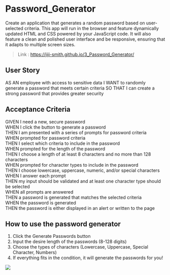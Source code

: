 # Password_Generator
Create an application that generates a random password based on user-selected criteria. This app will run in the browser and feature dynamically updated HTML and CSS powered by your JavaScript code. It will also feature a clean and polished user interface and be responsive, ensuring that it adapts to multiple screen sizes.

>Link : https://jiji-smith.github.io/3_Password_Generator/

## User Story
AS AN employee with access to sensitive data
I WANT to randomly generate a password that meets certain criteria
SO THAT I can create a strong password that provides greater security
## Acceptance Criteria
GIVEN I need a new, secure password <br/>
WHEN I click the button to generate a password  <br/>
THEN I am presented with a series of prompts for password criteria  <br/>
WHEN prompted for password criteria  <br/>
THEN I select which criteria to include in the password  <br/>
WHEN prompted for the length of the password  <br/>
THEN I choose a length of at least 8 characters and no more than 128 characters  <br/>
WHEN prompted for character types to include in the password  <br/>
THEN I choose lowercase, uppercase, numeric, and/or special characters  <br/>
WHEN I answer each prompt  <br/>
THEN my input should be validated and at least one character type should be selected  <br/>
WHEN all prompts are answered  <br/>
THEN a password is generated that matches the selected criteria  <br/>
WHEN the password is generated  <br/>
THEN the password is either displayed in an alert or written to the page


## How to use the password generator
<ol>
<li>Click the Generate Passwords button</li>
<li>Input the desire length of the passwords (8-128 digits)</li>
<li>Choose the types of characters (Lowercase, Uppercase, Special Character, Numbers)</li>
<li>If everything fits in the condition, it will generate the passwords for you!</li>
</ol>

<img src="./assets/PasswordGeneratorImg">